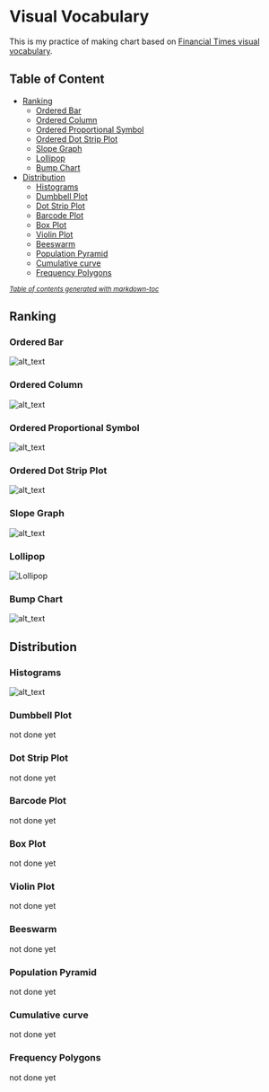 # Visual Vocabulary
This is my practice of making chart based on [Financial Times visual vocabulary](https://github.com/Financial-Times/chart-doctor/tree/main/visual-vocabulary).

## Table of Content
- [Ranking](#ranking)
  * [Ordered Bar](#ordered-bar)
  * [Ordered Column](#ordered-column)
  * [Ordered Proportional Symbol](#ordered-proportional-symbol)
  * [Ordered Dot Strip Plot](#ordered-dot-strip-plot)
  * [Slope Graph](#slope-graph)
  * [Lollipop](#lollipop)
  * [Bump Chart](#bump-chart)
- [Distribution](#distribution)
  * [Histograms](#histograms)
  * [Dumbbell Plot](#dumbbell-plot)
  * [Dot Strip Plot](#dot-strip-plot)
  * [Barcode Plot](#barcode-plot)
  * [Box Plot](#box-plot)
  * [Violin Plot](#violin-plot)
  * [Beeswarm](#beeswarm)
  * [Population Pyramid](#population-pyramid)
  * [Cumulative curve](#cumulative-curve)
  * [Frequency Polygons](#frequency-polygons)

<small><i><a href='http://ecotrust-canada.github.io/markdown-toc/'>Table of contents generated with markdown-toc</a></i></small>

## Ranking
### Ordered Bar
![alt_text](https://github.com/panggahdputra/Visual-Vocab/blob/main/ranking_ordered_bar.png)

### Ordered Column
![alt_text](https://github.com/panggahdputra/Visual-Vocab/blob/main/ranking_ordered_column.png)

### Ordered Proportional Symbol
![alt_text](https://github.com/panggahdputra/Visual-Vocab/blob/main/ranking_ordered_prop_symbol.png)

### Ordered Dot Strip Plot
![alt_text](https://github.com/panggahdputra/Visual-Vocab/blob/main/ranking_ordered_dot_strip_plot.png)

### Slope Graph
![alt_text](https://github.com/panggahdputra/Visual-Vocab/blob/main/ranking_slope_graph.png)

### Lollipop
![Lollipop](https://github.com/panggahdputra/Visual-Vocab/blob/main/ranking_lollipop.png)

### Bump Chart
![alt_text](https://github.com/panggahdputra/Visual-Vocab/blob/main/ranking_bump.png)

## Distribution
### Histograms
![alt_text](https://github.com/panggahdputra/Visual-Vocab/blob/main/dist_histograms.png)

### Dumbbell Plot
not done yet
### Dot Strip Plot
not done yet
### Barcode Plot
not done yet
### Box Plot
not done yet
### Violin Plot
not done yet
### Beeswarm
not done yet
### Population Pyramid
not done yet
### Cumulative curve 
not done yet
### Frequency Polygons 
not done yet
